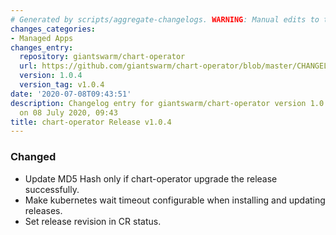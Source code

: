 ```yaml
---
# Generated by scripts/aggregate-changelogs. WARNING: Manual edits to this files will be overwritten.
changes_categories:
- Managed Apps
changes_entry:
  repository: giantswarm/chart-operator
  url: https://github.com/giantswarm/chart-operator/blob/master/CHANGELOG.md#104---2020-07-08
  version: 1.0.4
  version_tag: v1.0.4
date: '2020-07-08T09:43:51'
description: Changelog entry for giantswarm/chart-operator version 1.0.4, published
  on 08 July 2020, 09:43
title: chart-operator Release v1.0.4
---
```


### Changed
- Update MD5 Hash only if chart-operator upgrade the release successfully. 
- Make kubernetes wait timeout configurable when installing and updating
releases.
- Set release revision in CR status.
